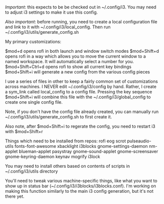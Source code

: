 *Important*: this expects to be be checked out in ~/.config/i3. You may need to adjust i3 settings to make it use this config.

*Also important*: before running, you need to create a local configuration file and link to it with ~/.config/i3/local_config. Then run ~/.config/i3/utils/generate_config.sh

My primary customizations:

$mod+d opens rofi in both launch and window switch modes
$mod+Shift+d opens rofi in a way which allows you to move the current window to a named workspace. It will automatically select a number for you.
$mod+Shift+Ctrl+d opens rofi to show all current key bindings
$mod+Shift+i will generate a new config from the various config pieces

I use a series of files in other to keep a fairly common set of customizations 
across machines. I NEVER edit ~/.config/i3/config by hand. Rather, I create a sym_link
called local_config to a config file. Pressing the key sequence $mod+Shift+i will
combine this file with the ~/.config/i3/global_config to create one single config file.

Note, if you don't have the config file already created, you can manually run
~/.config/i3/utils/generate_config.sh to first create it. 

Also note, after $mod+Shift+i to regerate the config, you need to restart i3
with $mod+Shift+r

Things which need to be installed from repos:
rofi eog scrot pulseaudio-utils fonts-font-awesome xbacklight i3blocks gnome-settings-daemon nm-applet blueman-applet pasystray gnome-sound-applet gnome-screensaver gnome-keyring-daemon keynav mogrify i3lock

You may need to install others based on contents of scripts in ~/.config/i3/utils directory

You'll need to tweak various machine-specific things, like what you want to show up in status bar (~/.config/i3/i3blocks/i3blocks.conf). I'm working on making this function similarly to the main i3 config generation, but it's not there yet.


